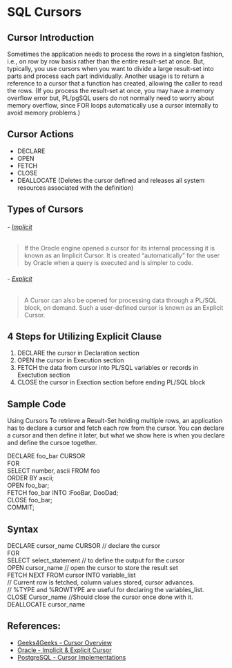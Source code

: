 # SQL Cursors

## Cursor Introduction
Sometimes the application needs to process the rows in a singleton fashion, i.e., on row by row basis rather than the entire result-set at once. But, typically, you use cursors when you want to divide a large result-set into parts and process each part individually. Another usage is to return a reference to a cursor that a function has created, allowing the caller to read the rows.
(If you process the result-set at once, you may have a memory overflow error but, PL/pgSQL users do not normally need to worry about memory overflow, since FOR loops automatically use a cursor internally to avoid memory problems.)

## Cursor Actions
- DECLARE
- OPEN
- FETCH 
- CLOSE
- DEALLOCATE (Deletes the cursor defined and releases all system resources associated with the definition)


## Types of Cursors 

###### - [Implicit](https://www.geeksforgeeks.org/cursors-in-pl-sql/) 
> If the Oracle engine opened a cursor for its internal processing it is known as an Implicit Cursor. It is created “automatically” for the user by Oracle when a query is executed and is simpler to code.

###### - [Explicit](https://www.geeksforgeeks.org/cursors-in-pl-sql/)
> A Cursor can also be opened for processing data through a PL/SQL block, on demand. Such a user-defined cursor is known as an Explicit Cursor.


## 4 Steps for Utilizing Explicit Clause
1. DECLARE the cursor in Declaration section
2. OPEN the cursor in Execution section
3. FETCH the data from cursor into PL/SQL variables or records in Exectution section
4. CLOSE the cursor in Exection section before ending PL/SQL block


## Sample Code
Using Cursors
To retrieve a Result-Set holding multiple rows, an application has to declare a cursor and fetch each row from the cursor. You can declare a cursor and then define it later, but what we show here is when you declare and define the cursoe together. 

DECLARE foo_bar CURSOR <br>
	FOR <br>
    SELECT number, ascii FROM foo <br>
    ORDER BY ascii; <br>
OPEN foo_bar; <br>
FETCH foo_bar INTO :FooBar, DooDad; <br>
CLOSE foo_bar; <br>
COMMIT; <br>

## Syntax

DECLARE cursor_name CURSOR		// declare the cursor  
  FOR  
SELECT select_statement			// to define the output for the cursor  
OPEN cursor_name				// open the cursor to store the result set  
FETCH NEXT FROM cursor INTO variable_list  
					// Current row is fetched, column values stored, cursor advances.  
					// %TYPE and %ROWTYPE are useful for declaring the variables_list.  
CLOSE Cursor_name	//Should close the cursor once done with it.  
DEALLOCATE cursor_name  



## References: 
- [Geeks4Geeks - Cursor Overview](https://www.geeksforgeeks.org/cursors-in-pl-sql/)
- [Oracle - Implicit & Explicit Cursor](https://docs.oracle.com/database/121/LNPLS/static.htm#LNPLS99956)
- [PostgreSQL - Cursor Implementations](https://www.postgresql.org/docs/9.2/plpgsql-cursors.html)
